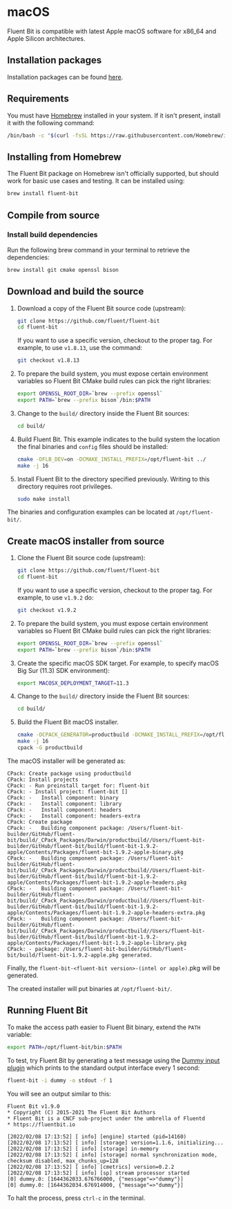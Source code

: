 # macOS

Fluent Bit is compatible with latest Apple macOS software for x86_64 and
Apple Silicon architectures.

## Installation packages

Installation packages can be found [here](https://packages.fluentbit.io/macos/).

## Requirements

You must have [Homebrew](https://brew.sh/) installed in your system.
If it isn't present, install it with the following command:

```bash copy
/bin/bash -c "$(curl -fsSL https://raw.githubusercontent.com/Homebrew/install/HEAD/install.sh)"
```

## Installing from Homebrew

The Fluent Bit package on Homebrew isn't officially supported, but should work for
basic use cases and testing. It can be installed using:

```bash copy
brew install fluent-bit
```

## Compile from source

### Install build dependencies

Run the following brew command in your terminal to retrieve the dependencies:

```bash
brew install git cmake openssl bison
```

## Download and build the source

1. Download a copy of the Fluent Bit source code (upstream):

   ```bash
   git clone https://github.com/fluent/fluent-bit
   cd fluent-bit
   ```

   If you want to use a specific version, checkout to the proper tag.
   For example, to use `v1.8.13`, use the command:

   ```bash copy
   git checkout v1.8.13
   ```

1. To prepare the build system, you must expose certain environment variables so
   Fluent Bit CMake build rules can pick the right libraries:

   ```bash copy
   export OPENSSL_ROOT_DIR=`brew --prefix openssl`
   export PATH=`brew --prefix bison`/bin:$PATH
   ```

1. Change to the `build/` directory inside the Fluent Bit sources:

   ```bash
   cd build/
   ```

1. Build Fluent Bit. This example indicates to the build system the location
   the final binaries and `config` files should be installed:

   ```bash
   cmake -DFLB_DEV=on -DCMAKE_INSTALL_PREFIX=/opt/fluent-bit ../
   make -j 16
   ```

1. Install Fluent Bit to the directory specified previously.
   Writing to this directory requires root privileges.

   ```bash
   sudo make install
   ```

The binaries and configuration examples can be located at `/opt/fluent-bit/`.

## Create macOS installer from source

1. Clone the Fluent Bit source code (upstream):

   ```bash
   git clone https://github.com/fluent/fluent-bit
   cd fluent-bit
   ```

   If you want to use a specific version, checkout to the proper tag. For example,
   to use `v1.9.2` do:

   ```bash
   git checkout v1.9.2
   ```

1. To prepare the build system, you must expose certain environment variables so
   Fluent Bit CMake build rules can pick the right libraries:

   ```bash copy
   export OPENSSL_ROOT_DIR=`brew --prefix openssl`
   export PATH=`brew --prefix bison`/bin:$PATH
   ```

1. Create the specific macOS SDK target. For example, to specify macOS Big Sur
   (11.3) SDK environment):

   ```bash copy
   export MACOSX_DEPLOYMENT_TARGET=11.3
   ```

1. Change to the `build/` directory inside the Fluent Bit sources:

   ```bash copy
   cd build/
   ```

1. Build the Fluent Bit macOS installer.

   ```bash copy
   cmake -DCPACK_GENERATOR=productbuild -DCMAKE_INSTALL_PREFIX=/opt/fluent-bit ../
   make -j 16
   cpack -G productbuild
   ```

The macOS installer will be generated as:

```text
CPack: Create package using productbuild
CPack: Install projects
CPack: - Run preinstall target for: fluent-bit
CPack: - Install project: fluent-bit []
CPack: -   Install component: binary
CPack: -   Install component: library
CPack: -   Install component: headers
CPack: -   Install component: headers-extra
CPack: Create package
CPack: -   Building component package: /Users/fluent-bit-builder/GitHub/fluent-bit/build/_CPack_Packages/Darwin/productbuild//Users/fluent-bit-builder/GitHub/fluent-bit/build/fluent-bit-1.9.2-apple/Contents/Packages/fluent-bit-1.9.2-apple-binary.pkg
CPack: -   Building component package: /Users/fluent-bit-builder/GitHub/fluent-bit/build/_CPack_Packages/Darwin/productbuild//Users/fluent-bit-builder/GitHub/fluent-bit/build/fluent-bit-1.9.2-apple/Contents/Packages/fluent-bit-1.9.2-apple-headers.pkg
CPack: -   Building component package: /Users/fluent-bit-builder/GitHub/fluent-bit/build/_CPack_Packages/Darwin/productbuild//Users/fluent-bit-builder/GitHub/fluent-bit/build/fluent-bit-1.9.2-apple/Contents/Packages/fluent-bit-1.9.2-apple-headers-extra.pkg
CPack: -   Building component package: /Users/fluent-bit-builder/GitHub/fluent-bit/build/_CPack_Packages/Darwin/productbuild//Users/fluent-bit-builder/GitHub/fluent-bit/build/fluent-bit-1.9.2-apple/Contents/Packages/fluent-bit-1.9.2-apple-library.pkg
CPack: - package: /Users/fluent-bit-builder/GitHub/fluent-bit/build/fluent-bit-1.9.2-apple.pkg generated.
```

Finally, the `fluent-bit-<fluent-bit version>-(intel or apple)`.pkg will be generated.

The created installer will put binaries at `/opt/fluent-bit/`.

## Running Fluent Bit

To make the access path easier to Fluent Bit binary, extend the `PATH` variable:

```bash copy
export PATH=/opt/fluent-bit/bin:$PATH
```

To test, try Fluent Bit by generating a test message using the
[Dummy input plugin](https://docs.fluentbit.io/manual/pipeline/inputs/dummy)
which prints to the standard output interface every 1 second:

```bash copy
fluent-bit -i dummy -o stdout -f 1
```

You will see an output similar to this:

```text
Fluent Bit v1.9.0
* Copyright (C) 2015-2021 The Fluent Bit Authors
* Fluent Bit is a CNCF sub-project under the umbrella of Fluentd
* https://fluentbit.io

[2022/02/08 17:13:52] [ info] [engine] started (pid=14160)
[2022/02/08 17:13:52] [ info] [storage] version=1.1.6, initializing...
[2022/02/08 17:13:52] [ info] [storage] in-memory
[2022/02/08 17:13:52] [ info] [storage] normal synchronization mode, checksum disabled, max_chunks_up=128
[2022/02/08 17:13:52] [ info] [cmetrics] version=0.2.2
[2022/02/08 17:13:52] [ info] [sp] stream processor started
[0] dummy.0: [1644362033.676766000, {"message"=>"dummy"}]
[0] dummy.0: [1644362034.676914000, {"message"=>"dummy"}]
```

To halt the process, press `ctrl-c` in the terminal.
